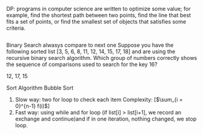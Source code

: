 DP: programs in computer science are written to optimize some value; for example, find the shortest path between two points, find the line that best fits a set of points, or find the smallest set of objects that satisfies some criteria. 

```python

```

Binary Search alwasys compare to next one
Suppose you have the following sorted list [3, 5, 6, 8, 11, 12, 14, 15, 17, 18] and are using the recursive binary search algorithm. Which group of numbers correctly shows the sequence of comparisons used to search for the key 16?

12, 17, 15


Sort Algorithm
Bubble Sort
1. Slow way: two for loop to check each item Complexity: \[$\sum_{i = 0}^{n-1} f(i)$\]
2. Fast way: using while and for loop (if list[i] > list[i+1], we record an exchange and continue)and if in one iteration, nothing changed, we stop loop.
```python

```